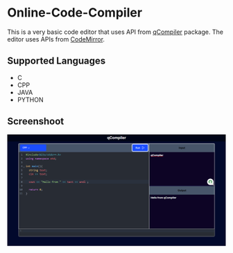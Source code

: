 # Online-Code-Compiler

This is a very basic code editor that uses API from [qCompiler](https://www.npmjs.com/package/qcompiler) package. The editor uses APIs from [CodeMirror](https://codemirror.net/).

## Supported Languages

- C
- CPP
- JAVA
- PYTHON

## Screenshoot

![Online Code Editor](https://github.com/masud70/Online-Code-Compiler/blob/main/compiler.png)